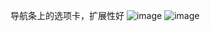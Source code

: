 
导航条上的选项卡，扩展性好
![image](https://github.com/BoYuanZjq/SegNavController/screenshots/hot.png)
![image](https://github.com/BoYuanZjq/SegNavController/screenshots/new.png)

